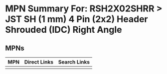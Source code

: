 



# MPN Summary For: RSH2X02SHRR > JST SH (1 mm) 4 Pin (2x2) Header Shrouded (IDC) Right Angle

## MPNs
  

|MPN|Direct Links|Search Links|
| :--- | :--- | :--- |
||||
